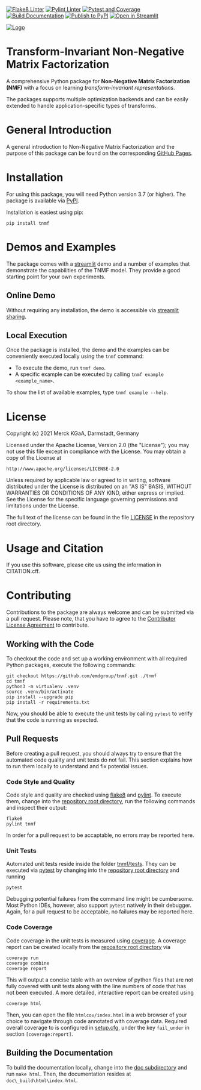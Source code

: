 [![Flake8 Linter](https://github.com/emdgroup/tnmf/actions/workflows/flake8.yml/badge.svg)](https://github.com/emdgroup/tnmf/actions/workflows/flake8.yml)
[![Pylint Linter](https://github.com/emdgroup/tnmf/actions/workflows/pylint.yml/badge.svg)](https://github.com/emdgroup/tnmf/actions/workflows/pylint.yml)
[![Pytest and Coverage](https://github.com/emdgroup/tnmf/actions/workflows/pytest.yml/badge.svg)](https://github.com/emdgroup/tnmf/actions/workflows/pytest.yml)
[![Build Documentation](https://github.com/emdgroup/tnmf/actions/workflows/sphinx.yml/badge.svg)](https://github.com/emdgroup/tnmf/actions/workflows/sphinx.yml)
[![Publish to PyPI](https://github.com/emdgroup/tnmf/actions/workflows/publish-to-pypi.yml/badge.svg)](https://github.com/emdgroup/tnmf/actions/workflows/publish-to-pypi.yml)
[![Open in Streamlit](https://static.streamlit.io/badges/streamlit_badge_black_white.svg)](https://share.streamlit.io/adriansosic/tnmf/main/demos/demo_selector.py)

[![Logo](https://raw.githubusercontent.com/emdgroup/tnmf/main/logos/tnmf_header.svg)](https://github.com/emdgroup/tnmf)

Transform-Invariant Non-Negative Matrix Factorization
=====================================================

A comprehensive Python package for **Non-Negative Matrix Factorization (NMF)** with a focus on learning *transform-invariant representations*.

The packages supports multiple optimization backends and can be easily extended to handle application-specific types of transforms.

# General Introduction
A general introduction to Non-Negative Matrix Factorization and the purpose of this package can be found on the corresponding [GitHub Pages](https://emdgroup.github.io/tnmf/).

# Installation
For using this package, you will need Python version 3.7 (or higher).
The package is available via [PyPI](https://pypi.org/project/tnmf/).

Installation is easiest using pip:

    pip install tnmf

# Demos and Examples
The package comes with a [streamlit](https://streamlit.io) demo and a number of examples that demonstrate the capabilities of the TNMF model.
They provide a good starting point for your own experiments.

## Online Demo
Without requiring any installation, the demo is accessible via [streamlit sharing](https://share.streamlit.io/adriansosic/tnmf/main/demos/demo_selector.py).

## Local Execution
Once the package is installed, the demo and the examples can be conveniently executed locally using the `tnmf` command:
* To execute the demo, run `tnmf demo`.
* A specific example can be executed by calling `tnmf example <example_name>`.

To show the list of available examples, type `tnmf example --help`.

# License
Copyright (c) 2021 Merck KGaA, Darmstadt, Germany

Licensed under the Apache License, Version 2.0 (the "License");
you may not use this file except in compliance with the License.
You may obtain a copy of the License at

    http://www.apache.org/licenses/LICENSE-2.0

Unless required by applicable law or agreed to in writing, software
distributed under the License is distributed on an "AS IS" BASIS,
WITHOUT WARRANTIES OR CONDITIONS OF ANY KIND, either express or implied.
See the License for the specific language governing permissions and
limitations under the License.

The full text of the license can be found in the file [LICENSE](LICENSE) in the repository root directory.

# Usage and Citation
If you use this software, please cite us using the information in CITATION.cff.

# Contributing
Contributions to the package are always welcome and can be submitted via a pull request.
Please note, that you have to agree to the [Contributor License Agreement](CONTRIBUTING.md) to contribute.

## Working with the Code
To checkout the code and set up a working environment with all required Python packages, execute the following commands:

```
git checkout https://github.com/emdgroup/tnmf.git ./tnmf
cd tmnf
python3 -m virtualenv .venv
source .venv/bin/activate
pip install --upgrade pip
pip install -r requirements.txt
```

Now, you should be able to execute the unit tests by calling `pytest` to verify that the code is running as expected.

## Pull Requests
Before creating a pull request, you should always try to ensure that the automated code quality and unit tests do not fail.
This section explains how to run them locally to understand and fix potential issues.

### Code Style and Quality
Code style and quality are checked using [flake8](https://flake8.pycqa.org/) and [pylint](http://pylint.pycqa.org/).
To execute them, change into the [repository root directory](.), run the following commands and inspect their output:

```
flake8
pylint tnmf
```

In order for a pull request to be accaptable, no errors may be reported here.

### Unit Tests
Automated unit tests reside inside the folder [tnmf/tests](tnmf/tests). They can be executed via
[pytest](https://docs.pytest.org/) by changing into the [repository root directory](.) and running

```
pytest
```

Debugging potential failures from the command line might be cumbersome.
Most Python IDEs, however, also support `pytest` natively in their debugger.
Again, for a pull request to be acceptable, no failures may be reported here.

### Code Coverage
Code coverage in the unit tests is measured using [coverage](https://coverage.readthedocs.io).
A coverage report can be created locally from the [repository root directory](.) via

```
coverage run
coverage combine
coverage report
```

This will output a concise table with an overview of python files that are not fully covered with unit tests along with the line numbers of code that has not been executed.
A more detailed, interactive report can be created using

```
coverage html
```

Then, you can open the file `htmlcov/index.html` in a web browser of your choice to navigate through code annotated with coverage data.
Required overall coverage to is configured in [setup.cfg](setup.cfg), under the key `fail_under` in section `[coverage:report]`.


## Building the Documentation
To build the documentation locally, change into the [doc subdirectory](doc) and run `make html`.
Then, the documentation resides at `doc\_build\html\index.html`.
